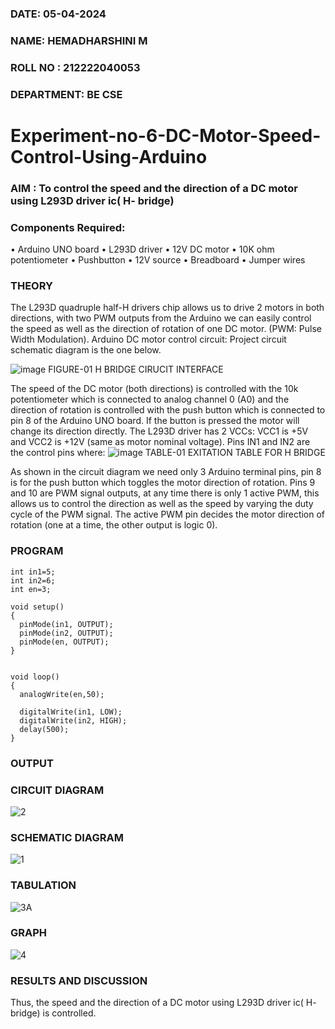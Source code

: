 ###  DATE: 05-04-2024
###  NAME: HEMADHARSHINI M
###  ROLL NO : 212222040053
###  DEPARTMENT: BE CSE
# Experiment-no-6-DC-Motor-Speed-Control-Using-Arduino
### AIM : To control the speed and the direction of a DC motor using L293D driver ic( H- bridge)

### Components Required:
•	Arduino UNO board
•	L293D driver
•	12V DC motor
•	10K ohm potentiometer
•	Pushbutton
•	12V source
•	Breadboard
•	Jumper wires
### THEORY 
The L293D quadruple half-H drivers chip allows us to drive 2 motors in both directions, with two PWM outputs from the Arduino we can easily control the speed as well as the direction of rotation of one DC motor. (PWM: Pulse Width Modulation).
Arduino DC motor control circuit:
Project circuit schematic diagram is the one below.

![image](https://user-images.githubusercontent.com/36288975/167763051-b230c183-afc5-46f2-ba95-0f95e10dd6c9.png)
FIGURE-01 H BRIDGE CIRUCIT INTERFACE 
 
The speed of the DC motor (both directions) is controlled with the 10k potentiometer which is connected to analog channel 0 (A0) and the direction of rotation is controlled with the push button which is connected to pin 8 of the Arduino UNO board. If the button is pressed the motor will change its direction directly.
The L293D driver has 2 VCCs: VCC1 is +5V and VCC2 is +12V (same as motor nominal voltage). Pins IN1 and IN2 are the control pins where:
![image](https://user-images.githubusercontent.com/36288975/167763120-1421c2c5-8381-49eb-b376-03f6e1113b7a.png)
TABLE-01 EXITATION TABLE FOR H BRIDGE 

As shown in the circuit diagram we need only 3 Arduino terminal pins, pin 8 is for the push button which toggles the motor direction of rotation. Pins 9 and 10 are PWM signal outputs, at any time there is only 1 active PWM, this allows us to control the direction as well as the speed by varying the duty cycle of the PWM signal. The active PWM pin decides the motor direction of rotation (one at a time, the other output is logic 0).

### PROGRAM 
```
int in1=5;
int in2=6;
int en=3;

void setup()
{
  pinMode(in1, OUTPUT);
  pinMode(in2, OUTPUT);
  pinMode(en, OUTPUT);
}


void loop()
{ 
  analogWrite(en,50);
 
  digitalWrite(in1, LOW);
  digitalWrite(in2, HIGH);
  delay(500);
}
```
### OUTPUT
### CIRCUIT DIAGRAM

![2](https://github.com/HemadharshiniMurugan/Experiment-no-7-DC-Motor-Speed-Control-Using-Arduino/assets/119404809/f49c99e5-d3e6-417e-b4d3-545ebcdee460)

### SCHEMATIC DIAGRAM

![1](https://github.com/HemadharshiniMurugan/Experiment-no-7-DC-Motor-Speed-Control-Using-Arduino/assets/119404809/d55d381d-9eaa-4716-ba72-f34d59d2a8c7)

### TABULATION

![3A](https://github.com/HemadharshiniMurugan/Experiment-no-7-DC-Motor-Speed-Control-Using-Arduino/assets/119404809/ed576b3c-abbd-421a-91b6-308a0279edf9)

### GRAPH

![4](https://github.com/HemadharshiniMurugan/Experiment-no-7-DC-Motor-Speed-Control-Using-Arduino/assets/119404809/0374c76e-b764-4d81-921c-d7479624ba1d)






### RESULTS AND DISCUSSION 
Thus, the speed and the direction of a DC motor using L293D driver ic( H- bridge) is controlled.
